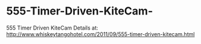 # 555-Timer-Driven-KiteCam-
555 Timer Driven KiteCam 
Details at:
http://www.whiskeytangohotel.com/2011/09/555-timer-driven-kitecam.html
